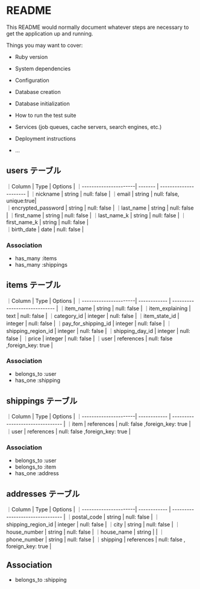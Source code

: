 # README

This README would normally document whatever steps are necessary to get the
application up and running.

Things you may want to cover:

* Ruby version

* System dependencies

* Configuration

* Database creation

* Database initialization

* How to run the test suite

* Services (job queues, cache servers, search engines, etc.)

* Deployment instructions

* ...


## users テーブル

｜Column                | Type     |  Options                 |
｜----------------------| -------  |  ----------------------  | 
｜nickname              | string   |  null: false             |
｜email                 | string   |  null: false, unique:true|       
｜encrypted_password    | string   |  null: false             |
｜last_name             | string   |  null: false             |
｜first_name            | string   |  null: false             |
｜last_name_k           | string   |  null: false             |
｜first_name_k          | string   |  null: false             |   
｜birth_date            | date     |  null: false             | 




### Association

- has_many :items
- has_many :shippings



## items テーブル

｜Column                | Type          |  Options                          |
｜----------------------| ------------  |  -----------------------------    |
｜item_name             | string        |  null: false                      |
｜item_explaining       | text          |  null: false                      |
｜category_id           | integer       |  null: false                      |
｜item_state_id         | integer       |  null: false                      |
｜pay_for_shipping_id   | integer       |  null: false                      |
｜shipping_region_id    | integer       |  null: false                      |
｜shipping_day_id       | integer       |  null: false                      |
｜price                 | integer       |  null: false                      |
｜user                  | references    |  null: false ,foreign_key: true   |

### Association

- belongs_to :user
- has_one :shipping



## shippings テーブル

｜Column                | Type          |  Options                          |
｜----------------------| ------------  |  -------------------------------- |
｜item                  | references    |  null: false ,foreign_key: true   |
｜user                  | references    |  null: false ,foreign_key: true   |


### Association

- belongs_to :user
- belongs_to :item
- has_one :address


## addresses テーブル

｜Column                | Type          |  Options                          |
｜----------------------| ------------  |  -------------------------------- |
｜postal_code           | string        |  null: false                      |
｜shipping_region_id    | integer       |  null: false                      |
｜city                  | string        |  null: false                      |
｜house_number          | string        |  null: false                      |
｜house_name            | string        |                                   |
｜phone_number          | string        |  null: false                      |
｜shipping              | references    |  null: false , foreign_key: true  |

## Association
- belongs_to :shipping
